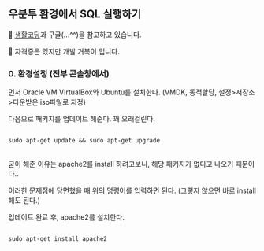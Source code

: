 ## 우분투 환경에서 SQL 실행하기

🐢 [생활코딩](https://opentutorials.org/course/195/1465)과 구글(...^^)을 참고하고 있습니다.

🐢 자격증은 있지만 개발 거북이 입니다.

### 0. 환경설정 (전부 콘솔창에서)

먼저 Oracle VM VIrtualBox와 Ubuntu를 설치한다. (VMDK, 동적할당, 설정>저장소>다운받은 iso파일로 지정)

다음으로 패키지를 업데이트 해준다. 꽤 오래걸린다.
<pre>
<code>
sudo apt-get update && sudo apt-get upgrade
</code>
</pre>

굳이 해준 이유는 apache2를 install 하려고보니, 해당 패키지가 없다고 나오기 때문이다.. 

이러한 문제점에 당면했을 때 위의 명령어를 입력하면 된다. (그렇지 않으면 바로 install 해도 된다.) 

업데이트 완료 후, apache2를 설치한다.
<pre>
<code>
sudo apt-get install apache2
</code>
</pre>







